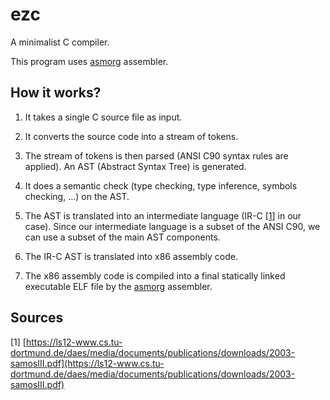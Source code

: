# ezc

A minimalist C compiler.

This program uses [asmorg](https://github.com/driverfury/asmorg) assembler.

## How it works?

1. It takes a single C source file as input.

2. It converts the source code into a stream of tokens.

3. The stream of tokens is then parsed (ANSI C90 syntax rules are applied). An AST (Abstract Syntax Tree) is generated.

4. It does a semantic check (type checking, type inference, symbols checking, ...) on the AST.

5. The AST is translated into an intermediate language (IR-C [[1](https://ls12-www.cs.tu-dortmund.de/daes/media/documents/publications/downloads/2003-samosIII.pdf)] in our case). Since our intermediate language is a subset of the ANSI C90, we can use a subset of the main AST components.

6. The IR-C AST is translated into x86 assembly code.

7. The x86 assembly code is compiled into a final statically linked executable ELF file by the [asmorg](https://github.com/driverfury/asmorg) assembler.

## Sources
[1] [https://ls12-www.cs.tu-dortmund.de/daes/media/documents/publications/downloads/2003-samosIII.pdf](https://ls12-www.cs.tu-dortmund.de/daes/media/documents/publications/downloads/2003-samosIII.pdf)
